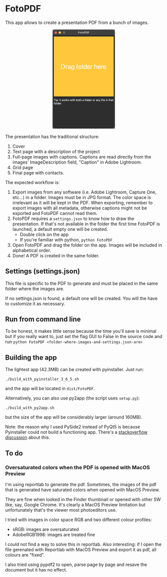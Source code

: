 # FotoPDF

This app allows to create a presentation PDF from a bunch of images.

<center><img src="docs/app_image.png" alt="The app" title="The app" width="200" /></center>

The presentation has the traditional structure:
1. Cover
2. Text page with a description of the project
3. Full-page images with captions. Captions are read directly from the images' ImageDescription field, "Caption" in Adobe Lightroom.
4. Grid page
5. Final page with contacts.

The expected workflow is:
1. Export images from any software (i.e. Adobe Lightroom, Capture One, etc...) in a folder. Images must be in JPG format. The color space is irrelevant as it will be kept in the PDF. When exporting, remember to export images with all metadata, otherwise captions might not be exported and FotoPDF cannot read them.
2. FotoPDF requires a `settings.json` to know how to draw the presentation. If that's not available in the folder the first time FotoPDF is launched, a default empty one will be created.
    * Double click on the app
    * If you're familiar with python, `python FotoPDF` 
4. Open FotoPDF and drag the folder on the app. Images will be included in alphabetical order.
5. Done! A PDF is created in the same folder.

## Settings (settings.json)
This file is specific to the PDF to generate and must be placed in the same folder where the images are.

If no settings.json is found, a default one will be created. You will the have to customize it as necessary.

## Run from command line
To be honest, it makes little sense because the time you'll save is minimal but if you really want to, just set the flag GUI to False in the source code and run `python FotoPDF <folder-where-images-and-settings.json-are>`

## Building the app
The lightest app (42.3MB) can be created with pyinstaller. Just run:
```
./build_with_pyinstaller_3_6_5.sh
```
and the app will be located in `dist/FotoPDF`.

Alternatively, you can also use py2app (the script uses `setup.py`):
```
./build_with_py2app.sh
```
but the size of the app will be considerably larger (around 160MB).

Note: the reason why I used PySide2 instead of PyQt5 is because Pyinstaller could not build a functioning app. There's a [stackoverflow discussion](https://stackoverflow.com/questions/67057304/pyinstaller-on-macos-bigsur-cannot-build-basic-pyqt5-app/67292307#67292307) about this.

## To do
### Oversaturated colors when the PDF is opened with MacOS Preview
I'm using reportlab to generate the pdf. Sometimes, the images of the pdf that is generated have saturated colors when opened with MacOS Preview.

They are fine when looked in the Finder thumbnail or opened with other SW like, say, Google Chrome. It's clearly a MacOS Preview limitation but unfortunately that's the viewer most photoeditors use.

I tried with images in color space RGB and two different colour profiles:
- sRGB: images are oversaturated
- AdobeRGB1998: images are treated fine

I could not find a way to solve this in reportlab. Also interesting: if I open the file gerenated with Reportlab with MacOS Preview and export it as pdf, all colours are "fixed".

I also tried using pypdf2 to open, parse page by page and resave the document but it has no effect.
